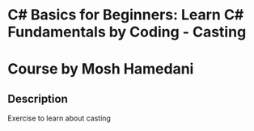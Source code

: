 # C# Basics for Beginners: Learn C# Fundamentals by Coding - Casting
# Course by Mosh Hamedani

## Description

Exercise to learn about casting